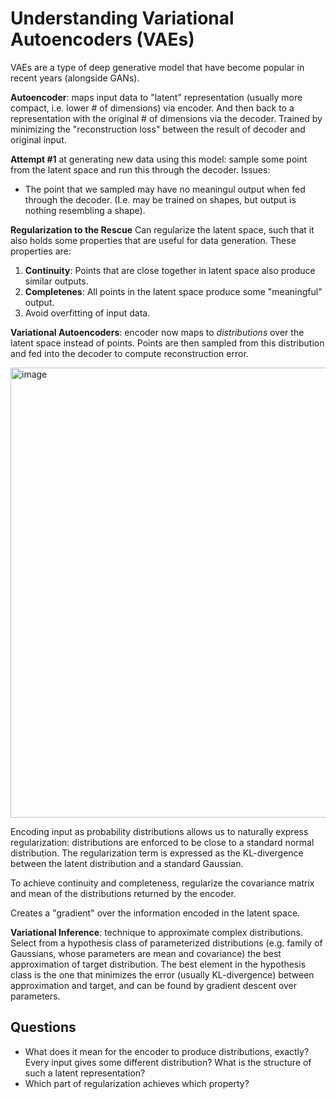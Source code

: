 # Understanding Variational Autoencoders (VAEs)

VAEs are a type of deep generative model that have become popular in recent years (alongside GANs).

**Autoencoder**: maps input data to "latent" representation (usually more compact, i.e. lower # of dimensions) via encoder. And then back to a representation with the original # of dimensions via the decoder.
Trained by minimizing the "reconstruction loss" between the result of decoder and original input.

**Attempt #1** at generating new data using this model: sample some point from the latent space and run this through the decoder.
Issues:
- The point that we sampled may have no meaningul output when fed through the decoder. (I.e. may be trained on shapes, but output is nothing resembling a shape).

**Regularization to the Rescue**
Can regularize the latent space, such that it also holds some properties that are useful for data generation. These properties are:
1. **Continuity**: Points that are close together in latent space also produce similar outputs.
2. **Completenes**: All points in the latent space produce some "meaningful" output.
3. Avoid overfitting of input data.

**Variational Autoencoders**: encoder now maps to _distributions_ over the latent space instead of points. Points are then sampled from this distribution and fed into the decoder to compute reconstruction error.

<img width="720" alt="image" src="https://user-images.githubusercontent.com/7538750/192180890-ee95f606-52ef-438f-93c4-b848cb3383f8.png">

Encoding input as probability distributions allows us to naturally express regularization: distributions are enforced to be close to a standard normal distribution.
The regularization term is expressed as the KL-divergence between the latent distribution and a standard Gaussian.

To achieve continuity and completeness, regularize the covariance matrix and mean of the distributions returned by the encoder.

Creates a "gradient" over the information encoded in the latent space.

**Variational Inference**: technique to approximate complex distributions. Select from a hypothesis class of parameterized distributions (e.g. family of Gaussians, whose parameters are mean and covariance) the best approximation of target distribution.
The best element in the hypothesis class is the one that minimizes the error (usually KL-divergence) between approximation and target, and can be found by gradient descent over parameters.


## Questions
- What does it mean for the encoder to produce distributions, exactly? Every input gives some different distribution? What is the structure of such a latent representation?
- Which part of regularization achieves which property?

